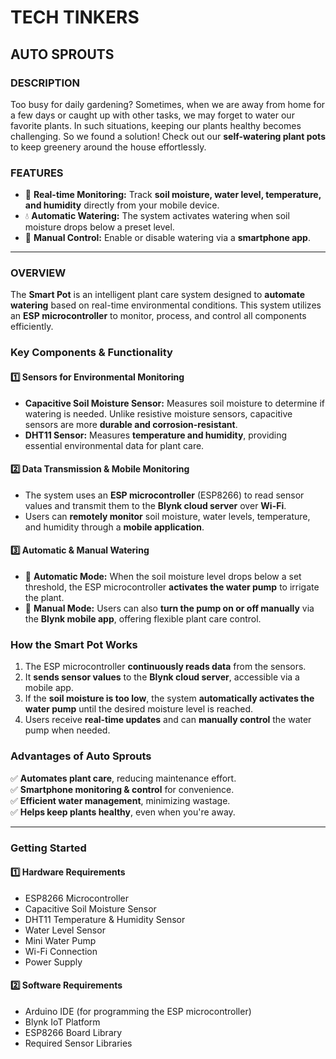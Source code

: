 # **TECH TINKERS**

## **AUTO SPROUTS**

### **DESCRIPTION**
Too busy for daily gardening? Sometimes, when we are away from home for a few days or caught up with other tasks, we may forget to water our favorite plants. In such situations, keeping our plants healthy becomes challenging. So we found a solution! Check out our **self-watering plant pots** to keep greenery around the house effortlessly.

### **FEATURES**
- 📡 **Real-time Monitoring:** Track **soil moisture, water level, temperature, and humidity** directly from your mobile device.
- 💧 **Automatic Watering:** The system activates watering when soil moisture drops below a preset level.
- 📱 **Manual Control:** Enable or disable watering via a **smartphone app**.

---

### **OVERVIEW**
The **Smart Pot** is an intelligent plant care system designed to **automate watering** based on real-time environmental conditions. This system utilizes an **ESP microcontroller** to monitor, process, and control all components efficiently.

### **Key Components & Functionality**

#### **1️⃣ Sensors for Environmental Monitoring**
- **Capacitive Soil Moisture Sensor:** Measures soil moisture to determine if watering is needed. Unlike resistive moisture sensors, capacitive sensors are more **durable and corrosion-resistant**.
- **DHT11 Sensor:** Measures **temperature and humidity**, providing essential environmental data for plant care.

#### **2️⃣ Data Transmission & Mobile Monitoring**
- The system uses an **ESP microcontroller** (ESP8266) to read sensor values and transmit them to the **Blynk cloud server** over **Wi-Fi**.
- Users can **remotely monitor** soil moisture, water levels, temperature, and humidity through a **mobile application**.

#### **3️⃣ Automatic & Manual Watering**
- 🌿 **Automatic Mode:** When the soil moisture level drops below a set threshold, the ESP microcontroller **activates the water pump** to irrigate the plant.
- 📲 **Manual Mode:** Users can also **turn the pump on or off manually** via the **Blynk mobile app**, offering flexible plant care control.

### **How the Smart Pot Works**
1. The ESP microcontroller **continuously reads data** from the sensors.
2. It **sends sensor values** to the **Blynk cloud server**, accessible via a mobile app.
3. If the **soil moisture is too low**, the system **automatically activates the water pump** until the desired moisture level is reached.
4. Users receive **real-time updates** and can **manually control** the water pump when needed.

### **Advantages of Auto Sprouts**
✅ **Automates plant care**, reducing maintenance effort.  
✅ **Smartphone monitoring & control** for convenience.  
✅ **Efficient water management**, minimizing wastage.  
✅ **Helps keep plants healthy**, even when you're away.  

---

### **Getting Started**
#### **1️⃣ Hardware Requirements**
- ESP8266 Microcontroller
- Capacitive Soil Moisture Sensor
- DHT11 Temperature & Humidity Sensor
- Water Level Sensor
- Mini Water Pump 
- Wi-Fi Connection
- Power Supply

#### **2️⃣ Software Requirements**
- Arduino IDE (for programming the ESP microcontroller)
- Blynk IoT Platform
- ESP8266 Board Library
- Required Sensor Libraries


